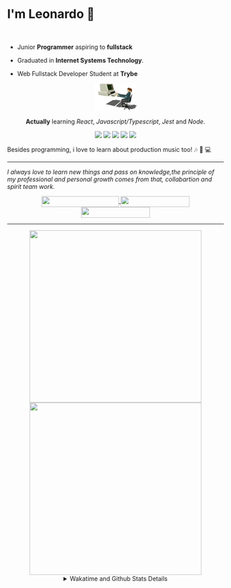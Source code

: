 # I'm Leonardo 🌈
<p align="center">
<img src="https://upload.wikimedia.org/wikipedia/en/thumb/0/05/Flag_of_Brazil.svg/1200px-Flag_of_Brazil.svg.png" width=20 height=15 / >
<img src="https://upload.wikimedia.org/wikipedia/commons/2/2b/Bandeira_do_estado_de_S%C3%A3o_Paulo.svg" width=20 height=15 / >
</p>

- Junior <b>Programmer</b> aspiring to <b>fullstack</b>

- Graduated in <b>Internet Systems Technology</b>.

- Web Fullstack Developer Student at <b>Trybe</b>

<div align="center">

<img src="./img/computer.gif" width="100px">

**Actually** learning _React_, _Javascript/Typescript_, _Jest_ and  _Node_. 

</div>
       
<p align="center">
<img src="https://badges.aleen42.com/src/react.svg">
<img src="https://badges.aleen42.com/src/javascript.svg">
<img src="https://badges.aleen42.com/src/typescript.svg">
<img src="https://badges.aleen42.com/src/jest_1.svg">
<img src="https://badges.aleen42.com/src/node.svg">
<br>
</p>

Besides programming, i love to learn about production music too! :notes: :musical_keyboard: :computer:

* * *

<i>I always love to learn new things and pass on knowledge,the principle of my professional and personal growth comes from that, collabartion and spirit team work.</i><br>

<div align="center">
       
<a href="https://www.linkedin.com/in/lcds90/">
  <img align="center" src="https://img.shields.io/static/v1?logo=linkedin&label=linkedin&message=lcds90&color=blue&style=for-the-badge" height=25 width=180/>
</a>
<a href="http://lcds.me">
  <img align="center" src="https://img.shields.io/static/v1?&label=Portflio&message=site&color=green&style=for-the-badge" height=25 width=160/>
</a>
<a href="mailto:lcds90@gmail.com">
  <img align="center" src="https://img.shields.io/static/v1?&logo=gmail&label=Send&message=Email&color=red&style=for-the-badge" height=25 width=160/>
</a>
       
</div>

* * *

<div align="center">
<a href="https://github.com/lcds90/">
  <img align="center" src="https://github-readme-stats.vercel.app/api/top-langs/?username=lcds90&langs_count=10&theme=gruvbox&layout=compact&include_all_commits=true" height="400px" width="400px"/>
</a>
<a href="https://wakatime.com/@lcds90">
  <img align="center" src="https://github-readme-stats.vercel.app/api/wakatime?username=lcds90&theme=gruvbox&layout=compact" height="400px" width="400px"/>
</a>
       
<details>
       <summary>Wakatime and Github Stats Details</summary>
       <div align="justify">
              
<!--START_SECTION:waka-->
![Profile Views](http://img.shields.io/badge/Profile%20Views-17-blue)

**🐱 My Github Data** 

> 🏆 663 Contributions in the Year 2021
 > 
> 📦 533.4 kB Used in Github's Storage 
 > 
> 💼 Opted to Hire
 > 
> 📜 51 Public Repositories 
 > 
> 🔑 40 Private Repositories  
 > 
**I'm a Night 🦉** 

```text
🌞 Morning    79 commits     ████░░░░░░░░░░░░░░░░░░░░░   16.06% 
🌆 Daytime    149 commits    ███████░░░░░░░░░░░░░░░░░░   30.28% 
🌃 Evening    131 commits    ██████░░░░░░░░░░░░░░░░░░░   26.63% 
🌙 Night      133 commits    ██████░░░░░░░░░░░░░░░░░░░   27.03%

```
📅 **I'm Most Productive on Saturday** 

```text
Monday       98 commits     █████░░░░░░░░░░░░░░░░░░░░   19.92% 
Tuesday      73 commits     ███░░░░░░░░░░░░░░░░░░░░░░   14.84% 
Wednesday    46 commits     ██░░░░░░░░░░░░░░░░░░░░░░░   9.35% 
Thursday     33 commits     █░░░░░░░░░░░░░░░░░░░░░░░░   6.71% 
Friday       53 commits     ██░░░░░░░░░░░░░░░░░░░░░░░   10.77% 
Saturday     100 commits    █████░░░░░░░░░░░░░░░░░░░░   20.33% 
Sunday       89 commits     ████░░░░░░░░░░░░░░░░░░░░░   18.09%

```


📊 **This Week I Spent My Time On** 

```text
⌚︎ Time Zone: America/Sao_Paulo

💬 Programming Languages: 
JavaScript               9 hrs 31 mins       ███████░░░░░░░░░░░░░░░░░░   30.64% 
CSS                      8 hrs 33 mins       ███████░░░░░░░░░░░░░░░░░░   27.57% 
JSX                      7 hrs 57 mins       ██████░░░░░░░░░░░░░░░░░░░   25.64% 
Markdown                 2 hrs 8 mins        █░░░░░░░░░░░░░░░░░░░░░░░░   6.91% 
JSON                     1 hr 32 mins        █░░░░░░░░░░░░░░░░░░░░░░░░   4.95%

🔥 Editors: 
VS Code                  31 hrs 3 mins       █████████████████████████   100.0%

🐱‍💻 Projects: 
sd-013-a-project-trivia-r12 hrs 59 mins      ██████████░░░░░░░░░░░░░░░   41.84% 
webjump-assessment-fronte9 hrs 5 mins        ███████░░░░░░░░░░░░░░░░░░   29.26% 
trybe-cronometer         3 hrs 32 mins       ██░░░░░░░░░░░░░░░░░░░░░░░   11.42% 
react-documentation-learn1 hr 45 mins        █░░░░░░░░░░░░░░░░░░░░░░░░   5.67% 
uri                      59 mins             ░░░░░░░░░░░░░░░░░░░░░░░░░   3.18%

💻 Operating System: 
Linux                    31 hrs 3 mins       █████████████████████████   100.0%

```

**I Mostly Code in JavaScript** 

```text
JavaScript               33 repos            ██████████░░░░░░░░░░░░░░░   39.76% 
HTML                     14 repos            ████░░░░░░░░░░░░░░░░░░░░░   16.87% 
TypeScript               14 repos            ████░░░░░░░░░░░░░░░░░░░░░   16.87% 
CSS                      6 repos             █░░░░░░░░░░░░░░░░░░░░░░░░   7.23% 
PHP                      5 repos             █░░░░░░░░░░░░░░░░░░░░░░░░   6.02%

```


**Timeline**

![Chart not found](https://raw.githubusercontent.com/lcds90/lcds90/main/charts/bar_graph.png) 


 Last Updated on 16/09/2021
<!--END_SECTION:waka-->
              
              
   </div>
</details>
       
       
</div>
